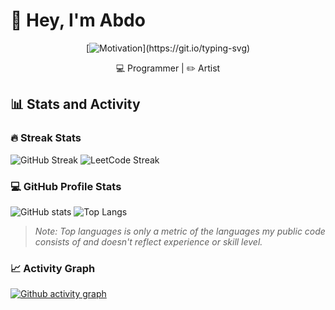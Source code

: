 # 👋 Hey, I'm Abdo  
<div align="center">

[![Motivation](https://readme-typing-svg.demolab.com?font=Fira+Code&pause=1000&color=00BB88&center=true&width=435&lines=build.+learn.+ship.+repeat!)](https://git.io/typing-svg)

💻 Programmer | ✏️ Artist  

</div>

## 📊 Stats and Activity

### 🔥 Streak Stats
![GitHub Streak](https://streak-stats.demolab.com?user=Abd0id&theme=vue-dark&hide_border=true)
![LeetCode Streak](https://leetcard.jacoblin.cool/Abd0id?theme=nord&font=Noto%20Sans)
### 💻 GitHub Profile Stats
![GitHub stats](https://github-readme-stats.vercel.app/api?username=Abd0id&show_icons=true&theme=vue-dark&hide_border=true)
![Top Langs](https://github-readme-stats.vercel.app/api/top-langs/?username=Abd0id&layout=compact&theme=vue-dark&hide_border=true)

> *Note: Top languages is only a metric of the languages my public code consists of and doesn't reflect experience or skill level.*

### 📈 Activity Graph
[![Github activity graph](https://github-readme-activity-graph.vercel.app/graph?username=Abd0id&theme=vue)](https://github.com/ashutosh00710/github-readme-activity-graph)

